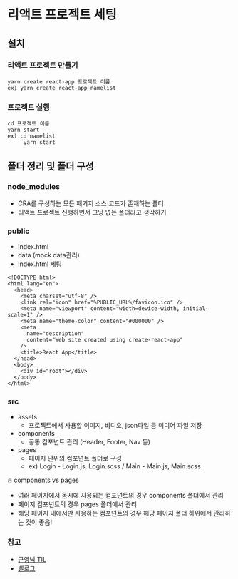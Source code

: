 # 리액트 프로젝트 세팅

## 설치
### 리액트 프로젝트 만들기 
```
yarn create react-app 프로젝트 이름
ex) yarn create react-app namelist
```
### 프로젝트 실행
```
cd 프로젝트 이름
yarn start
ex) cd namelist
     yarn start
```
   
## 폴더 정리 및 폴더 구성
### node_modules
- CRA를 구성하는 모든 패키지 소스 코드가 존재하는 폴더
- 리액트 프로젝트 진행하면서 그냥 없는 폴더라고 생각하기
  
### public
- index.html
- data (mock data관리)
- index.html 세팅
```JavaScrupt
<!DOCTYPE html>
<html lang="en">
  <head>
    <meta charset="utf-8" />
    <link rel="icon" href="%PUBLIC_URL%/favicon.ico" />
    <meta name="viewport" content="width=device-width, initial-scale=1" />
    <meta name="theme-color" content="#000000" />
    <meta
      name="description"
      content="Web site created using create-react-app"
    />
    <title>React App</title>
  </head>
  <body>
    <div id="root"></div>
  </body>
</html>
```
   
### src
- assets
  - 프로젝트에서 사용할 이미지, 비디오, json파일 등 미디어 파일 저장
- components
  - 공통 컴포넌트 관리 (Header, Footer, Nav 등)
- pages
  - 페이지 단위의 컴포넌트 폴더로 구성
  - ex) Login - Login.js, Login.scss / Main - Main.js, Main.scss
     
🔥 components vs pages
  - 여러 페이지에서 동시에 사용되는 컴포넌트의 경우 components 폴더에서 관리
  - 페이지 컴포넌트의 경우 pages 폴더에서 관리
  - 해당 페이지 내에서만 사용하는 컴포넌트의 경우 해당 페이지 폴더 하위에서 관리하는 것이 좋음!


### 참고
- [근영님 TIL](https://github.com/yyeonggg/TIL/blob/master/React/setting.md)
- [벨로그](https://velog.io/@_seeul/React-%EB%A6%AC%EC%95%A1%ED%8A%B8%EB%A1%9C-%ED%94%84%EB%A1%9C%EC%A0%9D%ED%8A%B8%EB%A5%BC-%EC%A7%84%ED%96%89%ED%95%A0%EB%95%8C-%EC%96%B4%EB%96%BB%EA%B2%8C-%ED%8F%B4%EB%8D%94-%EA%B5%AC%EC%A1%B0%EB%A5%BC-%EC%9E%A1%EB%8A%94%EA%B2%83%EC%9D%B4-%EC%A2%8B%EC%9D%84%EA%B9%8C)
